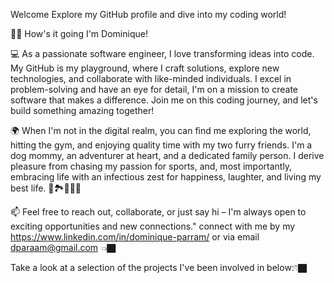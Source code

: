 Welcome Explore my GitHub profile and dive into my coding world!

👋🏿 How's it going I'm Dominique!

💻 As a passionate software engineer, I love transforming ideas into code. My GitHub is my playground, where I craft solutions, explore new technologies, and collaborate with like-minded individuals. I excel in problem-solving and have an eye for detail, I'm on a mission to create software that makes a difference. Join me on this coding journey, and let's build something amazing together! 

🌍 When I'm not in the digital realm, you can find me exploring the world, hitting the gym, and enjoying quality time with my two furry friends. I'm a dog mommy, an adventurer at heart, and a dedicated family person. I derive pleasure from chasing my passion for sports, and, most importantly, embracing life with an infectious zest for happiness, laughter, and living my best life. 🌟🏞️🐾🏀😄

📫 Feel free to reach out, collaborate, or just say hi – I'm always open to exciting opportunities and new connections." 
 connect with me by my https://www.linkedin.com/in/dominique-parram/ or via email dparaam@gmail.com 👈🏿

Take a look at a selection of the projects I've been involved in below:👇🏿

